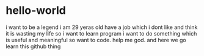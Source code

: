 # hello-world
i want to be a legend
i am 29 yeras old
have a job which i dont like
and think it is wasting my life
so i want to learn program
i want to do something which is useful and meaningful
so want to code.
help me god.
and here we go
learn this github thing
